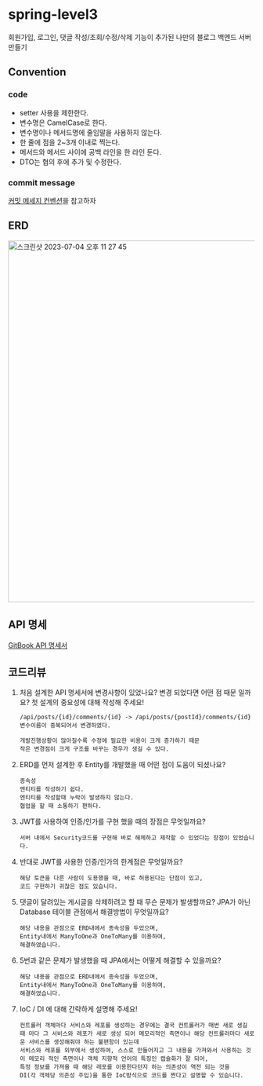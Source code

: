 # spring-level3
회원가입, 로그인, 댓글 작성/조회/수정/삭제 기능이 추가된 나만의 블로그 백엔드 서버 만들기

## Convention
### code
- setter 사용을 제한한다.
- 변수명은 CamelCase로 한다.
- 변수명이나 메서드명에 줄임말을 사용하지 않는다.
- 한 줄에 점을 2~3개 이내로 찍는다.
- 메서드와 메서드 사이에 공백 라인을 한 라인 둔다.
- DTO는 협의 후에 추가 및 수정한다.

### commit message
[커밋 메세지 컨벤션](https://velog.io/@archivvonjang/Git-Commit-Message-Convention)을 참고하자

## ERD
<img width="737" alt="스크린샷 2023-07-04 오후 11 27 45" src="https://github.com/thing-zoo/spring-level3/assets/62596783/aca3d645-64ef-464c-b691-817f0da7f1f1">

## API 명세
[GitBook API 명세서](https://thing-zoo-world.gitbook.io/my-blog/)

## 코드리뷰
1. 처음 설계한 API 명세서에 변경사항이 있었나요? 
변경 되었다면 어떤 점 때문 일까요? 첫 설계의 중요성에 대해 작성해 주세요!
    
    ```
    /api/posts/{id}/comments/{id} -> /api/posts/{postId}/comments/{id}
    변수이름이 중복되어서 변경하였다.
    
    개발진행상황이 많아질수록 수정에 필요한 비용이 크게 증가하기 때문
    작은 변경점이 크게 구조를 바꾸는 경우가 생길 수 있다.
    ```
    
2. ERD를 먼저 설계한 후 Entity를 개발했을 때 어떤 점이 도움이 되셨나요?
    
    ```
    종속성 
    엔티티를 작성하기 쉽다.
    엔티티를 작성할때 누락이 발생하지 않는다.
    협업을 할 때 소통하기 편하다.
    ```
    
3. JWT를 사용하여 인증/인가를 구현 했을 때의 장점은 무엇일까요?
    
    ```
    서버 내에서 Security코드를 구현해 바로 해체하고 제작할 수 있었다는 장점이 있었습니다.
    ```
    
4. 반대로 JWT를 사용한 인증/인가의 한계점은 무엇일까요?
    
    ```
    해당 토큰을 다른 사람이 도용했을 때, 바로 허용된다는 단점이 있고,
    코드 구현하기 귀찮은 점도 있습니다.
    ```
    
5. 댓글이 달려있는 게시글을 삭제하려고 할 때 무슨 문제가 발생할까요? JPA가 아닌 Database 테이블 관점에서 해결방법이 무엇일까요?
    
    ```
    해당 내용을 관점으로 ERD내에서 종속성을 두었으며, 
    Entity내에서 ManyToOne과 OneToMany를 이용하여,
    해결하였습니다.
    ```
    
6. 5번과 같은 문제가 발생했을 때 JPA에서는 어떻게 해결할 수 있을까요?
    
    ```
    해당 내용을 관점으로 ERD내에서 종속성을 두었으며, 
    Entity내에서 ManyToOne과 OneToMany를 이용하여,
    해결하였습니다.
    ```
    
7. IoC / DI 에 대해 간략하게 설명해 주세요! 
    
    ```
    컨트롤러 객체마다 서비스와 레포를 생성하는 경우에는 결국 컨트롤러가 매번 새로 생길 때 마다 그 서비스와 레포가 새로 생성 되어 메모리적인 측면이나 해당 컨트롤러마다 새로운 서비스를 생성해줘야 하는 불편함이 있는데
    서비스와 레포를 외부에서 생성하여, 스스로 만들어지고 그 내용을 가져와서 사용하는 것이 메모리 적인 측면이나 객체 지향적 언어의 특징인 캡슐화가 잘 되어,
    특정 정보를 가져올 때 해당 레포를 이용한다던지 하는 의존성이 역전 되는 것을
    DI(각 객체당 의존성 주입)을 통한 IoC방식으로 코드를 짠다고 설명할 수 있습니다.
    ```
